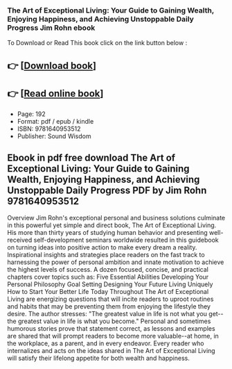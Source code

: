 ### The Art of Exceptional Living: Your Guide to Gaining Wealth, Enjoying Happiness, and Achieving Unstoppable Daily Progress Jim Rohn ebook

To Download or Read This book click on the link button below :

## 👉  [**[Download book](http://get-pdfs.com/download.php?group=book&from=github.com&id=642276&lnk=1081 "Download book")**]

## 👉  [**[Read online book](http://get-pdfs.com/download.php?group=book&from=github.com&id=642276&lnk=1081 "Read online book")**]


* Page: 192
* Format: pdf / epub / kindle
* ISBN: 9781640953512
* Publisher: Sound Wisdom



## Ebook in pdf free download The Art of Exceptional Living: Your Guide to Gaining Wealth, Enjoying Happiness, and Achieving Unstoppable Daily Progress PDF by Jim Rohn 9781640953512


Overview
Jim Rohn&#039;s exceptional personal and business solutions culminate in this powerful yet simple and direct book, The Art of Exceptional Living. His more than thirty years of studying human behavior and presenting well-received self-development seminars worldwide resulted in this guidebook on turning ideas into positive action to make every dream a reality. Inspirational insights and strategies place readers on the fast track to harnessing the power of personal ambition and innate motivation to achieve the highest levels of success. A dozen focused, concise, and practical chapters cover topics such as: Five Essential Abilities Developing Your Personal Philosophy Goal Setting Designing Your Future Living Uniquely How to Start Your Better Life Today Throughout The Art of Exceptional Living are energizing questions that will incite readers to uproot routines and habits that may be preventing them from enjoying the lifestyle they desire. The author stresses: &quot;The greatest value in life is not what you get--the greatest value in life is what you become.&quot; Personal and sometimes humorous stories prove that statement correct, as lessons and examples are shared that will prompt readers to become more valuable--at home, in the workplace, as a parent, and in every endeavor. Every reader who internalizes and acts on the ideas shared in The Art of Exceptional Living will satisfy their lifelong appetite for both wealth and happiness.




